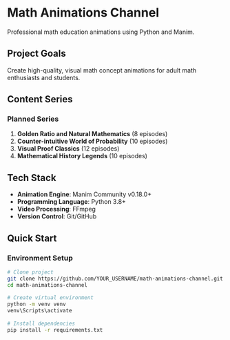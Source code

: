 # Math Animations Channel 
 
Professional math education animations using Python and Manim. 
 
## Project Goals 
 
Create high-quality, visual math concept animations for adult math enthusiasts and students. 
 
## Content Series 
 
### Planned Series 
1. **Golden Ratio and Natural Mathematics** (8 episodes) 
2. **Counter-intuitive World of Probability** (10 episodes) 
3. **Visual Proof Classics** (12 episodes) 
4. **Mathematical History Legends** (10 episodes) 
 
## Tech Stack 
 
- **Animation Engine**: Manim Community v0.18.0+ 
- **Programming Language**: Python 3.8+ 
- **Video Processing**: FFmpeg 
- **Version Control**: Git/GitHub 
 
## Quick Start 
 
### Environment Setup 
 
```bash 
# Clone project 
git clone https://github.com/YOUR_USERNAME/math-animations-channel.git 
cd math-animations-channel 
 
# Create virtual environment 
python -m venv venv 
venv\Scripts\activate 
 
# Install dependencies 
pip install -r requirements.txt 
``` 
